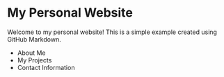 # My Personal Website

Welcome to my personal website! This is a simple example created using GitHub Markdown.

- About Me
- My Projects
- Contact Information
